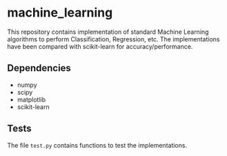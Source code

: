 # machine_learning
This repository contains implementation of standard Machine Learning algorithms to perform Classification, Regression, etc.
The implementations have been compared with scikit-learn for accuracy/performance.

## Dependencies
* numpy
* scipy
* matplotlib
* scikit-learn

## Tests
The file `test.py` contains functions to test the implementations.
